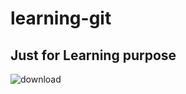# learning-git
## Just for Learning purpose
![download](https://user-images.githubusercontent.com/24619967/133139204-3bd791fb-f8fb-4878-8ea3-37e9f17674b2.png)
